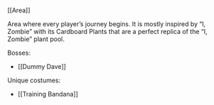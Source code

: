 [[Area]]

Area where every player’s journey begins. It is mostly inspired by “I, Zombie” with its Cardboard Plants that are a perfect replica of the “I, Zombie” plant pool.

Bosses:
- [[Dummy Dave]]

Unique costumes:
- [[Training Bandana]]
